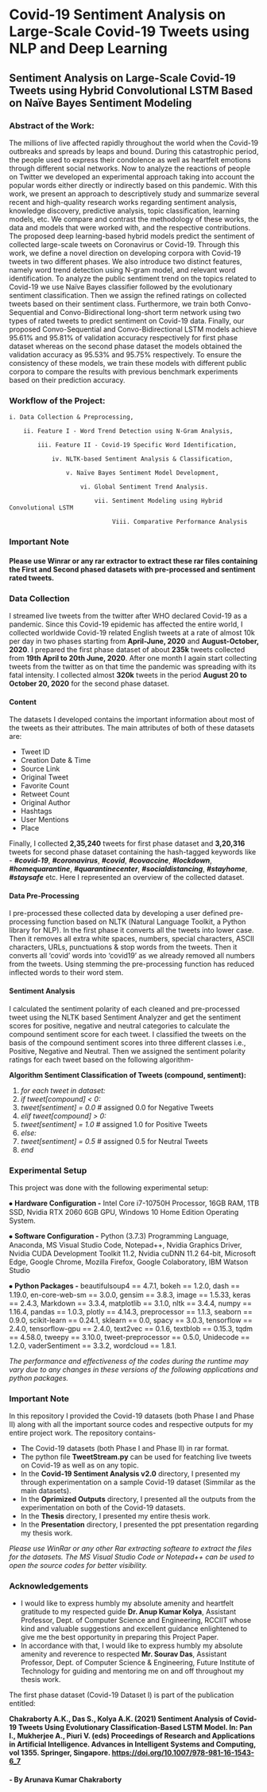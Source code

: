 # Covid-19 Sentiment Analysis on Large-Scale Covid-19 Tweets using NLP and Deep Learning


## Sentiment Analysis on Large-Scale Covid-19 Tweets using Hybrid Convolutional LSTM Based on Naïve Bayes Sentiment Modeling




### Abstract of the Work:

The millions of live affected rapidly throughout the world when the Covid-19 outbreaks and spreads by leaps and bound. During this catastrophic period, the people used to express their condolence as well as heartfelt emotions through different social networks. Now to analyze the reactions of people on Twitter we developed an experimental approach taking into account the popular words either directly or indirectly based on this pandemic. With this work, we present an approach to descriptively study and summarize several recent and high-quality research works regarding sentiment analysis, knowledge discovery, predictive analysis, topic classification, learning models, etc. We compare and contrast the methodology of these works, the data and models that were worked with, and the respective contributions. The proposed deep learning-based hybrid models predict the sentiment of collected large-scale tweets on Coronavirus or Covid-19. Through this work, we define a novel direction on developing corpora with Covid-19 tweets in two different phases. We also introduce two distinct features, namely word trend detection using N-gram model, and relevant word identification. To analyze the public sentiment trend on the topics related to Covid-19 we use Naïve Bayes classifier followed by the evolutionary sentiment classification. Then we assign the refined ratings on collected tweets based on their sentiment class. Furthermore, we train both Convo-Sequential and Convo-Bidirectional long-short term network using two types of rated tweets to predict sentiment on Covid-19 data. Finally, our proposed Convo-Sequential and Convo-Bidirectional LSTM models achieve 95.61% and 95.81% of validation accuracy respectively for first phase dataset whereas on the second phase dataset the models obtained the validation accuracy as 95.53% and 95.75% respectively. To ensure the consistency of these models, we train these models with different public corpora to compare the results with previous benchmark experiments based on their prediction accuracy.

### Workflow of the Project:

    i. Data Collection & Preprocessing,

        ii. Feature I - Word Trend Detection using N-Gram Analysis,
    
            iii. Feature II - Covid-19 Specific Word Identification,
        
                iv. NLTK-based Sentiment Analysis & Classification,
            
                    v. Naïve Bayes Sentiment Model Development,
                
                        vi. Global Sentiment Trend Analysis.
                
                            vii. Sentiment Modeling using Hybrid Convolutional LSTM
                            
                                 Viii. Comparative Performance Analysis
                                 
### Important Note

#### Please use Winrar or any rar extractor to extract these rar files containing the First and Second phased datasets with pre-processed and sentiment rated tweets. 


### Data Collection

I streamed live tweets from the twitter after WHO declared Covid-19 as a pandemic. Since this Covid-19 epidemic has affected the entire world, I collected worldwide Covid-19 related English tweets at a rate of almost 10k per day in two phases starting from **April-June, 2020** and **August-October, 2020**. I prepared the first phase dataset of about **235k** tweets collected from **19th April to 20th June, 2020**. After one month I again start collecting tweets from the twitter as on that time the pandemic was spreading with its fatal intensity. I collected almost **320k** tweets in the period **August 20 to October 20, 2020** for the second phase dataset.


#### Content

The datasets I developed contains the important information about most of the tweets as their attributes. The main attributes of both of these datasets are: 
- Tweet ID
- Creation Date & Time
- Source Link
- Original Tweet
- Favorite Count
- Retweet Count
- Original Author
- Hashtags
- User Mentions
- Place

Finally, I collected **2,35,240** tweets for first phase dataset and **3,20,316** tweets for second phase dataset containing the hash-tagged keywords like - ***#covid-19***, ***#coronavirus***, ***#covid***, ***#covaccine***, ***#lockdown***, ***#homequarantine***, ***#quarantinecenter***, ***#socialdistancing***, ***#stayhome***, ***#staysafe*** etc. Here I represented an overview of the collected dataset.


#### Data Pre-Processing

I pre-processed these collected data by developing a user defined pre-processing function based on NLTK (Natural Language Toolkit, a Python library for NLP). In the first phase it converts all the tweets into lower case. Then it removes all extra white spaces, numbers, special characters, ASCII characters, URLs, punctuations & stop words from the tweets. Then it converts all ‘covid’ words into ‘covid19’ as we already removed all numbers from the tweets. Using stemming the pre-processing function has reduced inflected words to their word stem.

#### Sentiment Analysis

I calculated the sentiment polarity of each cleaned and pre-processed tweet using the NLTK based Sentiment Analyzer and get the sentiment scores for positive, negative and neutral categories to calculate the compound sentiment score for each tweet. I classified the tweets on the basis of the compound sentiment scores into three different classes i.e., Positive, Negative and Neutral. Then we assigned the sentiment polarity ratings for each tweet based on the following algorithm-

**Algorithm Sentiment Classification of Tweets (compound, sentiment):**
1. *for each tweet in dataset:*
2. *if tweet[compound] &lt; 0:*
3. *tweet[sentiment] = 0.0*        # assigned 0.0 for Negative Tweets
4. *elif tweet[compound] &gt; 0:*
5. *tweet[sentiment] = 1.0*        # assigned 1.0 for Positive Tweets
6. *else:*
7. *tweet[sentiment] = 0.5*        # assigned 0.5 for Neutral Tweets
8. *end*


### Experimental Setup

This project was done with the following experimental setup:

⦁ **Hardware Configuration -** Intel Core i7-10750H Processor, 16GB RAM, 1TB SSD, Nvidia RTX 2060 6GB GPU, Windows 10 Home Edition Operating System.

⦁ **Software Configuration -** Python (3.7.3) Programming Language, Anaconda, MS Visual Studio Code, Notepad++, Nvidia Graphics Driver, Nvidia CUDA Development Toolkit 11.2, Nvidia cuDNN 11.2 64-bit, Microsoft Edge, Google Chrome, Mozilla Firefox, Google Colaboratory, IBM Watson Studio

⦁ **Python Packages -** beautifulsoup4 == 4.7.1, bokeh == 1.2.0, dash == 1.19.0, en-core-web-sm == 3.0.0, gensim == 3.8.3, image == 1.5.33, keras == 2.4.3, Markdown == 3.3.4, matplotlib == 3.1.0, nltk == 3.4.4, numpy == 1.16.4, pandas == 1.0.3, plotly == 4.14.3, preprocessor == 1.1.3, seaborn == 0.9.0, scikit-learn == 0.24.1, sklearn == 0.0, spacy == 3.0.3, tensorflow == 2.4.0, tensorflow-gpu == 2.4.0, text2vec == 0.1.6, textblob == 0.15.3, tqdm == 4.58.0, tweepy == 3.10.0, tweet-preprocessor == 0.5.0, Unidecode == 1.2.0, vaderSentiment == 3.3.2, wordcloud == 1.8.1.

*The performance and effectiveness of the codes during the runtime may vary due to any changes in these versions of the following applications and python packages.*


### Important Note

In this repository I provided the Covid-19 datasets (both Phase I and Phase II) along with all the important source codes and respective outputs for my entire project work. The repository contains-
- The Covid-19 datasets (both Phase I and Phase II) in rar format.
- The python file **TweetStream.py** can be used for featching live tweets on Covid-19 as well as on any topic.
- In the **Covid-19 Sentiment Analysis v2.0** directory, I presented my through experimentation on a sample Covid-19 dataset (Simmilar as the main datasets).
- In the **Oprimized Outputs** directory, I presented all the outputs from the experimentation on both of the Covid-19 datasets.
- In the **Thesis** directory, I presented my entire thesis work.
- In the **Presentation** directory, I presented the ppt presentation regarding my thesis work.

*Please use WinRar or any other Rar extracting softeare to extract the files for the datasets. The MS Visual Studio Code or Notepad++ can be used to open the source codes for better visibility.*


### Acknowledgements

- I would like to express humbly my absolute amenity and heartfelt gratitude to my respected guide **Dr. Anup Kumar Kolya**, Assistant Professor, Dept. of Computer Science and Engineering, RCCIIT whose kind and valuable suggestions and excellent guidance enlightened to give me the best opportunity in preparing this Project Paper.
- In accordance with that, I would like to express humbly my absolute amenity and reverence to respected **Mr. Sourav Das**, Assistant Professor, Dept. of Computer Science & Engineering, Future Institute of Technology for guiding and mentoring me on and off throughout my thesis work. 


The first phase dataset (Covid-19 Dataset I) is part of the publication entitled:

**Chakraborty A.K., Das S., Kolya A.K. (2021) Sentiment Analysis of Covid-19 Tweets Using Evolutionary Classification-Based LSTM Model. In: Pan I., Mukherjee A., Piuri V. (eds) Proceedings of Research and Applications in Artificial Intelligence. Advances in Intelligent Systems and Computing, vol 1355. Springer, Singapore. https://doi.org/10.1007/978-981-16-1543-6_7**


#### - By Arunava Kumar Chakraborty
